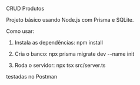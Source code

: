 
CRUD Produtos

Projeto básico usando Node.js com Prisma e SQLite.

Como usar:

1. Instala as dependências:
npm install

2. Cria o banco:
npx prisma migrate dev --name init

3. Roda o servidor:
npx tsx src/server.ts

testadas no Postman
